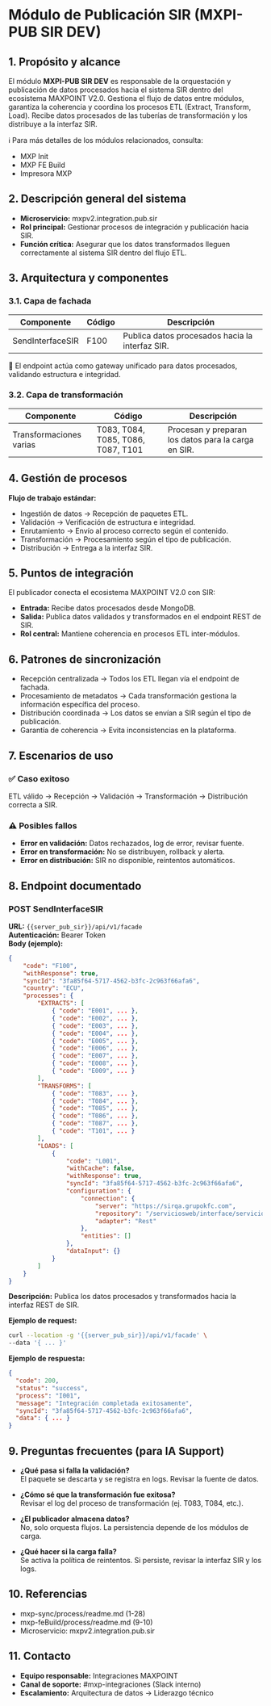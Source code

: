 # Módulo de Publicación SIR (MXPI-PUB SIR DEV)

## 1. Propósito y alcance

El módulo **MXPI-PUB SIR DEV** es responsable de la orquestación y publicación de datos procesados hacia el sistema SIR dentro del ecosistema MAXPOINT V2.0. Gestiona el flujo de datos entre módulos, garantiza la coherencia y coordina los procesos ETL (Extract, Transform, Load). Recibe datos procesados de las tuberías de transformación y los distribuye a la interfaz SIR.

ℹ️ Para más detalles de los módulos relacionados, consulta:
- MXP Init
- MXP FE Build
- Impresora MXP

## 2. Descripción general del sistema

- **Microservicio:** mxpv2.integration.pub.sir
- **Rol principal:** Gestionar procesos de integración y publicación hacia SIR.
- **Función crítica:** Asegurar que los datos transformados lleguen correctamente al sistema SIR dentro del flujo ETL.

## 3. Arquitectura y componentes

### 3.1. Capa de fachada

| Componente           | Código | Descripción                                              |
|----------------------|--------|----------------------------------------------------------|
| SendInterfaceSIR     | F100   | Publica datos procesados hacia la interfaz SIR.          |

🔑 El endpoint actúa como gateway unificado para datos procesados, validando estructura e integridad.

### 3.2. Capa de transformación

| Componente | Código | Descripción                                      |
|------------|--------|--------------------------------------------------|
| Transformaciones varias | T083, T084, T085, T086, T087, T101 | Procesan y preparan los datos para la carga en SIR. |

## 4. Gestión de procesos

**Flujo de trabajo estándar:**
- Ingestión de datos → Recepción de paquetes ETL.
- Validación → Verificación de estructura e integridad.
- Enrutamiento → Envío al proceso correcto según el contenido.
- Transformación → Procesamiento según el tipo de publicación.
- Distribución → Entrega a la interfaz SIR.

## 5. Puntos de integración

El publicador conecta el ecosistema MAXPOINT V2.0 con SIR:
- **Entrada:** Recibe datos procesados desde MongoDB.
- **Salida:** Publica datos validados y transformados en el endpoint REST de SIR.
- **Rol central:** Mantiene coherencia en procesos ETL inter-módulos.

## 6. Patrones de sincronización

- Recepción centralizada → Todos los ETL llegan vía el endpoint de fachada.
- Procesamiento de metadatos → Cada transformación gestiona la información específica del proceso.
- Distribución coordinada → Los datos se envían a SIR según el tipo de publicación.
- Garantía de coherencia → Evita inconsistencias en la plataforma.

## 7. Escenarios de uso

### ✅ Caso exitoso
ETL válido → Recepción → Validación → Transformación → Distribución correcta a SIR.

### ⚠️ Posibles fallos
- **Error en validación:** Datos rechazados, log de error, revisar fuente.
- **Error en transformación:** No se distribuyen, rollback y alerta.
- **Error en distribución:** SIR no disponible, reintentos automáticos.

## 8. Endpoint documentado

### POST SendInterfaceSIR

**URL:** `{{server_pub_sir}}/api/v1/facade`  
**Autenticación:** Bearer Token  
**Body (ejemplo):**
```json
{
    "code": "F100",
    "withResponse": true,
    "syncId": "3fa85f64-5717-4562-b3fc-2c963f66afa6",
    "country": "ECU",
    "processes": {
        "EXTRACTS": [
            { "code": "E001", ... },
            { "code": "E002", ... },
            { "code": "E003", ... },
            { "code": "E004", ... },
            { "code": "E005", ... },
            { "code": "E006", ... },
            { "code": "E007", ... },
            { "code": "E008", ... },
            { "code": "E009", ... }
        ],
        "TRANSFORMS": [
            { "code": "T083", ... },
            { "code": "T084", ... },
            { "code": "T085", ... },
            { "code": "T086", ... },
            { "code": "T087", ... },
            { "code": "T101", ... }
        ],
        "LOADS": [
            {
                "code": "L001",
                "withCache": false,
                "withResponse": true,
                "syncId": "3fa85f64-5717-4562-b3fc-2c963f66afa6",
                "configuration": {
                    "connection": {
                        "server": "https://sirqa.grupokfc.com",
                        "repository": "/serviciosweb/interface/servicio.php",
                        "adapter": "Rest"
                    },
                    "entities": []
                },
                "dataInput": {}
            }
        ]
    }
}
```
**Descripción:** Publica los datos procesados y transformados hacia la interfaz REST de SIR.

**Ejemplo de request:**
```bash
curl --location -g '{{server_pub_sir}}/api/v1/facade' \
--data '{ ... }'
```

**Ejemplo de respuesta:**
```json
{
  "code": 200,
  "status": "success",
  "process": "I001",
  "message": "Integración completada exitosamente",
  "syncId": "3fa85f64-5717-4562-b3fc-2c963f66afa6",
  "data": { ... }
}
```

## 9. Preguntas frecuentes (para IA Support)

- **¿Qué pasa si falla la validación?**  
  El paquete se descarta y se registra en logs. Revisar la fuente de datos.

- **¿Cómo sé que la transformación fue exitosa?**  
  Revisar el log del proceso de transformación (ej. T083, T084, etc.).

- **¿El publicador almacena datos?**  
  No, solo orquesta flujos. La persistencia depende de los módulos de carga.

- **¿Qué hacer si la carga falla?**  
  Se activa la política de reintentos. Si persiste, revisar la interfaz SIR y los logs.

## 10. Referencias

- mxp-sync/process/readme.md (1-28)
- mxp-feBuild/process/readme.md (9-10)
- Microservicio: mxpv2.integration.pub.sir

## 11. Contacto

- **Equipo responsable:** Integraciones MAXPOINT
- **Canal de soporte:** #mxp-integraciones (Slack interno)
- **Escalamiento:** Arquitectura de datos → Liderazgo técnico